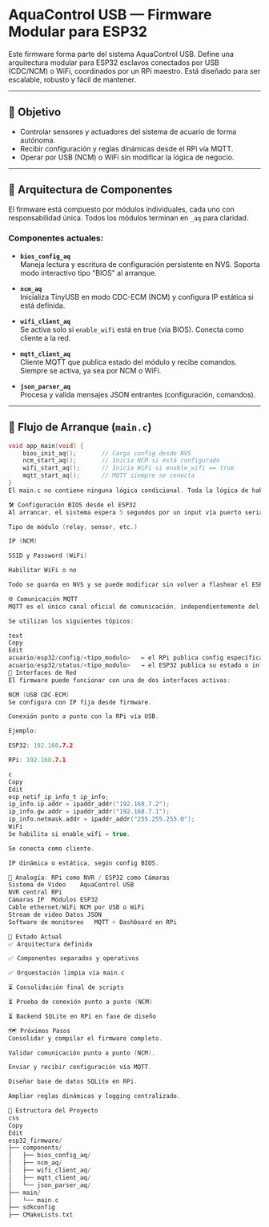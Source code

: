# AquaControl USB — Firmware Modular para ESP32

Este firmware forma parte del sistema AquaControl USB. Define una arquitectura modular para ESP32 esclavos conectados por USB (CDC/NCM) o WiFi, coordinados por un RPi maestro. Está diseñado para ser escalable, robusto y fácil de mantener.

---

## 🎯 Objetivo

- Controlar sensores y actuadores del sistema de acuario de forma autónoma.
- Recibir configuración y reglas dinámicas desde el RPi vía MQTT.
- Operar por USB (NCM) o WiFi sin modificar la lógica de negocio.

---

## 🧱 Arquitectura de Componentes

El firmware está compuesto por módulos individuales, cada uno con responsabilidad única. Todos los módulos terminan en `_aq` para claridad.

### Componentes actuales:

- **`bios_config_aq`**  
  Maneja lectura y escritura de configuración persistente en NVS. Soporta modo interactivo tipo "BIOS" al arranque.

- **`ncm_aq`**  
  Inicializa TinyUSB en modo CDC-ECM (NCM) y configura IP estática si está definida.

- **`wifi_client_aq`**  
  Se activa solo si `enable_wifi` está en true (vía BIOS). Conecta como cliente a la red.

- **`mqtt_client_aq`**  
  Cliente MQTT que publica estado del módulo y recibe comandos. Siempre se activa, ya sea por NCM o WiFi.

- **`json_parser_aq`**  
  Procesa y valida mensajes JSON entrantes (configuración, comandos).

---

## 🔁 Flujo de Arranque (`main.c`)

```c
void app_main(void) {
    bios_init_aq();       // Carga config desde NVS
    ncm_start_aq();       // Inicia NCM si está configurado
    wifi_start_aq();      // Inicia WiFi si enable_wifi == true
    mqtt_start_aq();      // MQTT siempre se conecta
}
El main.c no contiene ninguna lógica condicional. Toda la lógica de habilitación/lectura está delegada a los componentes.

🛠 Configuración BIOS desde el ESP32
Al arrancar, el sistema espera 5 segundos por un input vía puerto serial para entrar al modo "BIOS" y configurar parámetros:

Tipo de módulo (relay, sensor, etc.)

IP (NCM)

SSID y Password (WiFi)

Habilitar WiFi o no

Todo se guarda en NVS y se puede modificar sin volver a flashear el ESP32.

🌐 Comunicación MQTT
MQTT es el único canal oficial de comunicación, independientemente del medio (USB o WiFi).

Se utilizan los siguientes tópicos:

text
Copy
Edit
acuario/esp32/config/<tipo_modulo>   ← el RPi publica config específica
acuario/esp32/status/<tipo_modulo>   → el ESP32 publica su estado o info BIOS
📡 Interfaces de Red
El firmware puede funcionar con una de dos interfaces activas:

NCM (USB CDC-ECM)
Se configura con IP fija desde firmware.

Conexión punto a punto con la RPi vía USB.

Ejemplo:

ESP32: 192.168.7.2

RPi: 192.168.7.1

c
Copy
Edit
esp_netif_ip_info_t ip_info;
ip_info.ip.addr = ipaddr_addr("192.168.7.2");
ip_info.gw.addr = ipaddr_addr("192.168.7.1");
ip_info.netmask.addr = ipaddr_addr("255.255.255.0");
WiFi
Se habilita si enable_wifi = true.

Se conecta como cliente.

IP dinámica o estática, según config BIOS.

🧠 Analogía: RPi como NVR / ESP32 como Cámaras
Sistema de Video	AquaControl USB
NVR central	RPi
Cámaras IP	Módulos ESP32
Cable ethernet/WiFi	NCM por USB o WiFi
Stream de video	Datos JSON
Software de monitoreo	MQTT + Dashboard en RPi

🧪 Estado Actual
✅ Arquitectura definida

✅ Componentes separados y operativos

✅ Orquestación limpia vía main.c

⏳ Consolidación final de scripts

⏳ Prueba de conexión punto a punto (NCM)

⏳ Backend SQLite en RPi en fase de diseño

🗺 Próximos Pasos
Consolidar y compilar el firmware completo.

Validar comunicación punto a punto (NCM).

Enviar y recibir configuración vía MQTT.

Diseñar base de datos SQLite en RPi.

Ampliar reglas dinámicas y logging centralizado.

📁 Estructura del Proyecto
css
Copy
Edit
esp32_firmware/
├── components/
│   ├── bios_config_aq/
│   ├── ncm_aq/
│   ├── wifi_client_aq/
│   ├── mqtt_client_aq/
│   └── json_parser_aq/
├── main/
│   └── main.c
├── sdkconfig
├── CMakeLists.txt
